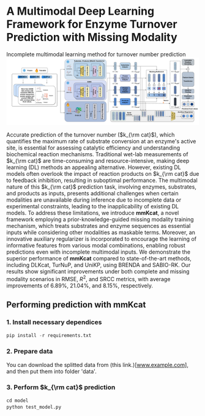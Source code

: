 # A Multimodal Deep Learning Framework for Enzyme Turnover Prediction with Missing Modality
Incomplete multimodal learning method for turnover number prediction
![alt text](pic/export.png)

Accurate prediction of the turnover number ($k_{\rm cat}$), which quantifies the maximum rate of substrate conversion at an enzyme's active site, is essential for assessing catalytic efficiency and understanding biochemical reaction mechanisms. Traditional wet-lab measurements of $k_{\rm cat}$ are time-consuming and resource-intensive, making deep learning (DL) methods an appealing alternative. However, existing DL models often overlook the impact of reaction products on $k_{\rm cat}$ due to feedback inhibition, resulting in suboptimal performance. The multimodal nature of this $k_{\rm cat}$ prediction task, involving enzymes, substrates, and products as inputs, presents additional challenges when certain modalities are unavailable during inference due to incomplete data or experimental constraints, leading to the inapplicability of existing DL models. To address these limitations, we introduce __mmKcat__, a novel framework employing a prior-knowledge-guided missing modality training mechanism, which treats substrates and enzyme sequences as essential inputs while considering other modalities as maskable terms. Moreover, an innovative auxiliary regularizer is incorporated to encourage the learning of informative features from various modal combinations, enabling robust predictions even with incomplete multimodal inputs. We demonstrate the superior performance of __mmKcat__ compared to state-of-the-art methods, including DLKcat, TurNuP, and UniKP, using BRENDA and SABIO-RK. Our results show significant improvements under both complete and missing modality scenarios in RMSE, $R^2$, and SRCC metrics, with average improvements of 6.89\%, 21.04\%, and 8.15\%, respectively.

## Performing prediction with mmKcat
### 1. Install necessary dependices
```python
pip install -r requirements.txt
```

### 2. Prepare data
You can download the splitted data from (this link.)[www.example.com], and then put them into folder 'data'.

### 3. Perform $k_{\rm cat}$ prediction
```python
cd model
python test_model.py
```
